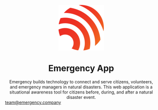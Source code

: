 <div id="top" style="justify-content: center;">
  <div align="center">
    <a href="https://app.emergency.company">
      <img src="/src/assets/logo.png" alt="Logo" height="150">
    </a>
    <h1 align="center">Emergency App</h1>
  </div>

  <div align="center">
    Emergency builds technology to connect and serve citizens, volunteers, and emergency managers in natural disasters. This web application is a situational awareness tool for citizens before, during, and after a natural disaster event.
  </div>

  <a align="center" href="mailto:team@emergency.company">
    team@emergency.company
  </a>
</div>
